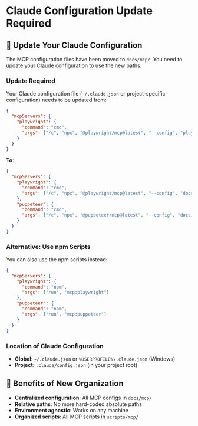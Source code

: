 # Claude Configuration Update Required

## 🔧 Update Your Claude Configuration

The MCP configuration files have been moved to `docs/mcp/`. You need to update your Claude configuration to use the new paths.

### Update Required

Your Claude configuration file (`~/.claude.json` or project-specific configuration) needs to be updated from:

```json
{
  "mcpServers": {
    "playwright": {
      "command": "cmd",
      "args": ["/c", "npx", "@playwright/mcp@latest", "--config", "playwright-mcp-config.json"]
    }
  }
}
```

**To:**

```json
{
  "mcpServers": {
    "playwright": {
      "command": "cmd", 
      "args": ["/c", "npx", "@playwright/mcp@latest", "--config", "docs/mcp/playwright-mcp-config.json"]
    },
    "puppeteer": {
      "command": "cmd",
      "args": ["/c", "npx", "@puppeteer/mcp@latest", "--config", "docs/mcp/puppeteer-mcp-config.json"]
    }
  }
}
```

### Alternative: Use npm Scripts

You can also use the npm scripts instead:

```json
{
  "mcpServers": {
    "playwright": {
      "command": "npm",
      "args": ["run", "mcp:playwright"]
    },
    "puppeteer": {
      "command": "npm", 
      "args": ["run", "mcp:puppeteer"]
    }
  }
}
```

### Location of Claude Configuration

- **Global**: `~/.claude.json` or `%USERPROFILE%\.claude.json` (Windows)
- **Project**: `.claude/config.json` (in your project root)

## 🚀 Benefits of New Organization

- **Centralized configuration**: All MCP configs in `docs/mcp/`
- **Relative paths**: No more hard-coded absolute paths
- **Environment agnostic**: Works on any machine
- **Organized scripts**: All MCP scripts in `scripts/mcp/`